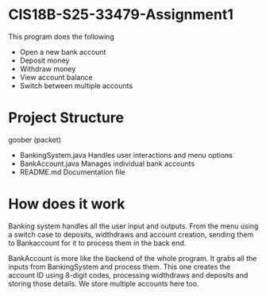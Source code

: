 # CIS18B-S25-33479-Assignment1

This program does the following

* Open a new bank account
* Deposit money
* Withdraw money
* View account balance
* Switch between multiple accounts

# Project Structure

goober (packet)
* BankingSystem.java   Handles user interactions and menu options
* BankAccount.java     Manages individual bank accounts
* README.md            Documentation file

# How does it work

Banking system handles all the user input and outputs. From the menu using a switch case to deposits, widthdraws and account creation, sending them to Bankaccount for it to process them in the back end.


BankAccount is more like the backend of the whole program. It grabs all the inputs from BankingSystem and process them. This one creates the account ID using 8-digit codes, processing widthdraws and deposits and storing those details. We store multiple accounts here too.

